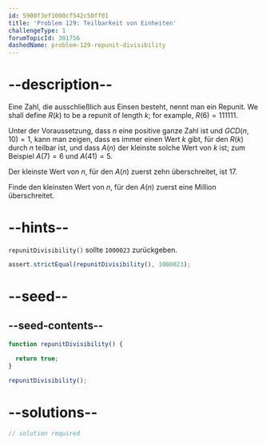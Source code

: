 ```yaml
---
id: 5900f3ef1000cf542c50ff01
title: 'Problem 129: Teilbarkeit von Einheiten'
challengeType: 1
forumTopicId: 301756
dashedName: problem-129-repunit-divisibility
---
```


# --description--

Eine Zahl, die ausschließlich aus Einsen besteht, nennt man ein Repunit. We shall define $R(k)$ to be a repunit of length $k$; for example, $R(6) = 111111$.

Unter der Voraussetzung, dass $n$ eine positive ganze Zahl ist und $GCD(n, 10) = 1$, kann man zeigen, dass es immer einen Wert $k$ gibt, für den $R(k)$ durch $n$ teilbar ist, und dass $A(n)$ der kleinste solche Wert von $k$ ist; zum Beispiel $A(7) = 6$ und $A(41) = 5$.

Der kleinste Wert von $n$, für den $A(n)$ zuerst zehn überschreitet, ist 17.

Finde den kleinsten Wert von $n$, für den $A(n)$ zuerst eine Million überschreitet.

# --hints--

`repunitDivisibility()` sollte `1000023` zurückgeben.

```js
assert.strictEqual(repunitDivisibility(), 1000023);
```

# --seed--

## --seed-contents--

```js
function repunitDivisibility() {

  return true;
}

repunitDivisibility();
```

# --solutions--

```js
// solution required
```
